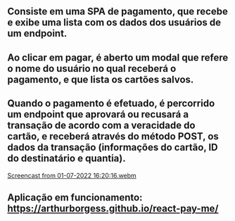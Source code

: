 ## Consiste em uma SPA de pagamento, que recebe e exibe uma lista com os dados dos usuários de um endpoint.
## Ao clicar em pagar, é aberto um modal que refere o nome do usuário no qual receberá o pagamento, e que lista os cartões salvos.
## Quando o pagamento é efetuado, é percorrido um endpoint que aprovará ou recusará a transação de acordo com a veracidade do cartão, e receberá através do método POST, os dados da transação (informações do cartão, ID do destinatário e quantia).
[Screencast from 01-07-2022 16:20:16.webm](https://user-images.githubusercontent.com/104205613/177336210-1a46675e-be84-4ea9-9829-18948c51af05.webm)
## Aplicação em funcionamento: https://arthurborgess.github.io/react-pay-me/
